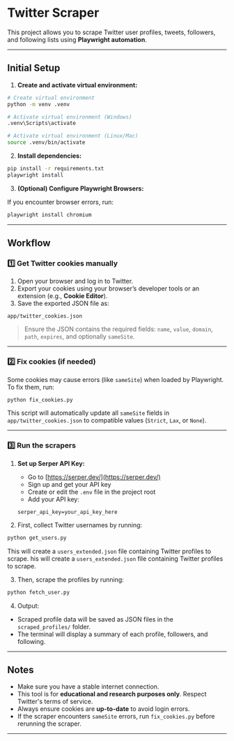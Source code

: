 # Twitter Scraper

This project allows you to scrape Twitter user profiles, tweets, followers, and following lists using **Playwright automation**.

---

## Initial Setup

1. **Create and activate virtual environment:**

```bash
# Create virtual environment
python -m venv .venv

# Activate virtual environment (Windows)
.venv\Scripts\activate

# Activate virtual environment (Linux/Mac)
source .venv/bin/activate
```

2. **Install dependencies:**

```bash
pip install -r requirements.txt
playwright install
```

3. **(Optional) Configure Playwright Browsers:**

If you encounter browser errors, run:

```bash
playwright install chromium
```

---

## Workflow

### 1️⃣ Get Twitter cookies manually

1. Open your browser and log in to Twitter.
2. Export your cookies using your browser’s developer tools or an extension (e.g., **Cookie Editor**).
3. Save the exported JSON file as:

```
app/twitter_cookies.json
```

> Ensure the JSON contains the required fields: `name`, `value`, `domain`, `path`, `expires`, and optionally `sameSite`.

---

### 2️⃣ Fix cookies (if needed)

Some cookies may cause errors (like `sameSite`) when loaded by Playwright. To fix them, run:

```bash
python fix_cookies.py
```

This script will automatically update all `sameSite` fields in `app/twitter_cookies.json` to compatible values (`Strict`, `Lax`, or `None`).

---

### 3️⃣ Run the scrapers

1. **Set up Serper API Key:**
   - Go to [https://serper.dev/](https://serper.dev/)
   - Sign up and get your API key
   - Create or edit the `.env` file in the project root
   - Add your API key:
   ```
   serper_api_key=your_api_key_here
   ```

2. First, collect Twitter usernames by running:
```bash
python get_users.py
```
This will create a `users_extended.json` file containing Twitter profiles to scrape.
his will create a `users_extended.json` file containing Twitter profiles to scrape.

3. Then, scrape the profiles by running:
```bash
python fetch_user.py
```

4. Output:
* Scraped profile data will be saved as JSON files in the `scraped_profiles/` folder.
* The terminal will display a summary of each profile, followers, and following.

---

## Notes

* Make sure you have a stable internet connection.
* This tool is for **educational and research purposes only**. Respect Twitter's terms of service.
* Always ensure cookies are **up-to-date** to avoid login errors.
* If the scraper encounters `sameSite` errors, run `fix_cookies.py` before rerunning the scraper.

---

